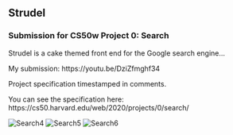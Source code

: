 
<h2>Strudel </h2><h3>Submission for CS50w Project 0: Search</h2>

<p> Strudel is a cake themed front end for the Google search engine... </p>
  My submission: https://youtu.be/DziZfmghf34
<p>Project specification timestamped in comments.
<p>You can see the specification here: https://cs50.harvard.edu/web/2020/projects/0/search/ </p>

![Search4](https://user-images.githubusercontent.com/114597036/213873443-86daac70-4a41-40f7-b00f-fc87e78b5a80.png)
![Search5](https://user-images.githubusercontent.com/114597036/213873446-68eb6b60-c05a-44b3-b701-fc489b03af82.png)
![Search6](https://user-images.githubusercontent.com/114597036/213873449-1c76b7b0-9855-4af4-8089-108d1caaedee.png)
